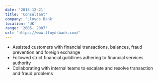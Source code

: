 ```yaml
---
date: '2015-12-21'
title: 'Consultant'
company: 'Lloyds Bank'
location: 'UK'
range: '2005- 2007'
url: 'https://www.lloydsbank.com/'
---
```


- Assisted customers with financial transactions, balances, fraud prevention and foreign exchange
- Followed strict financial guildlines adhering to financial services authority
- Collaborating with internal teams to escalate and resolve transaction and fraud problems
